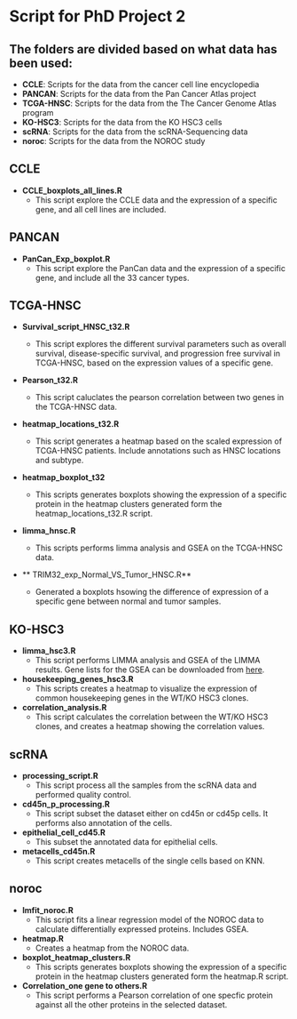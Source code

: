# Script for PhD Project 2

## The folders are divided based on what data has been used: 
- **CCLE**: Scripts for the data from the cancer cell line encyclopedia 
- **PANCAN**: Scripts for the data from the Pan Cancer Atlas project 
- **TCGA-HNSC**: Scripts for the data from the The Cancer Genome Atlas program 
- **KO-HSC3**: Scripts for  the data from the KO HSC3 cells 
- **scRNA**: Scripts for the data from the scRNA-Sequencing data
- **noroc**: Scripts for the data from the NOROC study

## CCLE
- **CCLE_boxplots_all_lines.R**
    - This script explore the CCLE data and the expression of a specific gene, and all cell lines are included. 

## PANCAN 
- **PanCan_Exp_boxplot.R** 
    - This script explore the PanCan data and the expression of a specific gene, and include all the 33 cancer types. 

## TCGA-HNSC 
- **Survival_script_HNSC_t32.R** 
   - This script explores the different survival parameters such as overall survival, disease-specific survival, and progression free survival in TCGA-HNSC, based on the expression values of a specific gene. 
- **Pearson_t32.R** 
    - This script caluclates the pearson correlation between two genes in the TCGA-HNSC data.
- **heatmap_locations_t32.R**
    - This script generates a heatmap based on the scaled expression of TCGA-HNSC patients. Include annotations such as HNSC locations and subtype.
 
- **heatmap_boxplot_t32**
    - This scripts generates boxplots showing the expression of a specific protein in the heatmap clusters generated form the heatmap_locations_t32.R script.
- **limma_hnsc.R**
    - This scripts performs limma analysis and GSEA on the TCGA-HNSC data.
- ** TRIM32_exp_Normal_VS_Tumor_HNSC.R**
    - Generated a boxplots hsowing the difference of expression of a specific gene between normal and tumor samples.

## KO-HSC3 
- **limma_hsc3.R** 
    - This script performs LIMMA analysis and GSEA of the LIMMA results. Gene lists for the GSEA can be downloaded from [here](https://www.gsea-msigdb.org/gsea/msigdb/index.jsp). 
- **housekeeping_genes_hsc3.R**
    - This scripts creates a heatmap to visualize the expression of common housekeeping genes in the WT/KO HSC3 clones. 
- **correlation_analysis.R** 
    - This script calculates the correlation between the WT/KO HSC3 clones, and creates a heatmap showing the correlation values. 

## scRNA 
- **processing_script.R**
    - This script process all the samples from the scRNA data and performed quality control. 
- **cd45n_p_processing.R**
    - This script subset the dataset either on cd45n or cd45p cells. It performs also annotation of the cells.
- **epithelial_cell_cd45.R**
    - This subset the annotated data for epithelial cells. 
- **metacells_cd45n.R**
    - This script creates metacells of the single cells based on KNN.
 
## noroc 
- **lmfit_noroc.R**
    - This script fits a linear regression model of the NOROC data to calculate differentially expressed proteins. Includes GSEA.
- **heatmap.R**
    - Creates a heatmap from the NOROC data.
- **boxplot_heatmap_clusters.R**
    - This scripts generates boxplots showing the expression of a specific protein in the heatmap clusters generated form the heatmap.R script.
- **Correlation_one gene to others.R**
    - This script performs a Pearson correlation of one specfic protein against all the other proteins in the selected dataset. 
